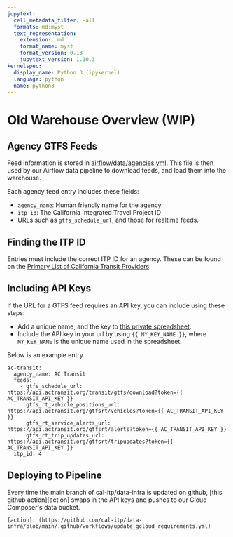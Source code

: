 ```yaml
---
jupytext:
  cell_metadata_filter: -all
  formats: md:myst
  text_representation:
    extension: .md
    format_name: myst
    format_version: 0.13
    jupytext_version: 1.10.3
kernelspec:
  display_name: Python 3 (ipykernel)
  language: python
  name: python3
---
```


# Old Warehouse Overview (WIP)

## Agency GTFS Feeds

Feed information is stored in [airflow/data/agencies.yml](https://github.com/cal-itp/data-infra/blob/main/airflow/data/agencies.yml).
This file is then used by our Airflow data pipeline to download feeds, and load them into the warehouse.

Each agency feed entry includes these fields:

* `agency_name`: Human friendly name for the agency
* `itp_id`: The California Integrated Travel Project ID
* URLs such as `gtfs_schedule_url`, and those for realtime feeds.

## Finding the ITP ID

Entries must include the correct ITP ID for an agency.
These can be found on the [Primary List of California Transit Providers](https://docs.google.com/spreadsheets/d/105oar4q_Z3yihDeUlP-VnYpJ0N9Mfs7-q4TnribqYLU/edit?usp=sharing).

## Including API Keys

If the URL for a GTFS feed requires an API key, you can include using these steps:

* Add a unique name, and the key to [this private spreadsheet](https://docs.google.com/spreadsheets/d/1Fp7sesSMS6VOIndTLTKcyyN2qHj6najKAaN-I9_3SFo/edit?usp=sharing).
* Include the API key in your url by using `{{ MY_KEY_NAME }}`, where `MY_KEY_NAME`
  is the unique name used in the spreadsheet.

Below is an example entry.

```
ac-transit:
  agency_name: AC Transit
  feeds:
    - gtfs_schedule_url: https://api.actransit.org/transit/gtfs/download?token={{ AC_TRANSIT_API_KEY }}
      gtfs_rt_vehicle_positions_url: https://api.actransit.org/gtfsrt/vehicles?token={{ AC_TRANSIT_API_KEY }}
      gtfs_rt_service_alerts_url: https://api.actransit.org/gtfsrt/alerts?token={{ AC_TRANSIT_API_KEY }}
      gtfs_rt_trip_updates_url: https://api.actransit.org/gtfsrt/tripupdates?token={{ AC_TRANSIT_API_KEY }}
  itp_id: 4
```

## Deploying to Pipeline

Every time the main branch of cal-itp/data-infra is updated on github,
[this github action][action] swaps in the API keys and pushes to our Cloud Composer's data bucket.

```
[action]: (https://github.com/cal-itp/data-infra/blob/main/.github/workflows/update_gcloud_requirements.yml)
```
